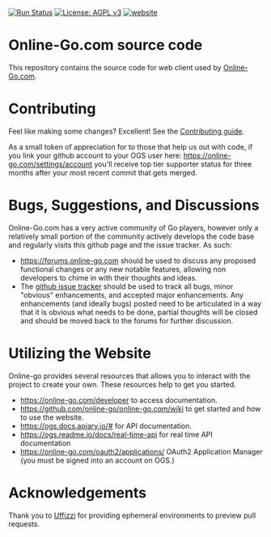 [![Run Status](https://github.com/online-go/online-go.com/actions/workflows/main.yml/badge.svg)](https://github.com/online-go/online-go.com/actions)
[![License: AGPL v3](https://img.shields.io/badge/License-AGPL%20v3-blue.svg)](https://www.gnu.org/licenses/agpl-3.0)
[![website](https://img.shields.io/website-up-down-green-red/http/online-go.com/.svg?label=online-go)](https://online-go.com/)

# Online-Go.com source code

This repository contains the source code for web client used by [Online-Go.com](https://online-go.com).

# Contributing

Feel like making some changes? Excellent! See the [Contributing guide](./CONTRIBUTING.md).

As a small token of appreciation for to those that help us out with code, if
you link your github account to your OGS user here:
https://online-go.com/settings/account you'll receive top tier supporter status
for three months after your most recent commit that gets merged.

# Bugs, Suggestions, and Discussions

Online-Go.com has a very active community of Go players, however only a
relatively small portion of the community actively develops the code base and
regularly visits this github page and the issue tracker. As such:

-   https://forums.online-go.com should be used to discuss any proposed functional changes or any new notable features, allowing non developers to chime in with their thoughts and ideas.
-   The [github issue tracker](https://github.com/online-go/online-go.com/issues) should be used to track all bugs, minor "obvious" enhancements, and accepted major enhancements. Any enhancements (and ideally bugs) posted need to be articulated in a way that it is obvious what needs to be done, partial thoughts will be closed and should be moved back to the forums for further discussion.

# Utilizing the Website

Online-go provides several resources that allows you to interact with the project to create your own. These resources help to get you started.

-   https://online-go.com/developer to access documentation.
-   https://github.com/online-go/online-go.com/wiki to get started and how to use the website.
-   https://ogs.docs.apiary.io/# for API documentation.
-   https://ogs.readme.io/docs/real-time-api for real time API documentation
-   https://online-go.com/oauth2/applications/ OAuth2 Application Manager (you must be signed into an account on OGS.)


# Acknowledgements

Thank you to [Uffizzi](https://www.uffizzi.com/) for providing ephemeral environments to preview pull requests.
